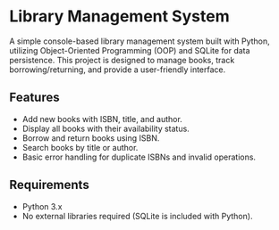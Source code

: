 # Library Management System

A simple console-based library management system built with Python, utilizing Object-Oriented Programming (OOP) and SQLite for data persistence. This project is designed to manage books, track borrowing/returning, and provide a user-friendly interface.

## Features
- Add new books with ISBN, title, and author.
- Display all books with their availability status.
- Borrow and return books using ISBN.
- Search books by title or author.
- Basic error handling for duplicate ISBNs and invalid operations.

## Requirements
- Python 3.x
- No external libraries required (SQLite is included with Python).
